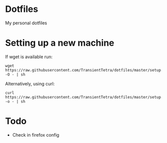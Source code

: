 # Dotfiles
My personal dotfiles
# Setting up a new machine
If wget is available run:
```
wget https://raw.githubusercontent.com/TransientTetra/dotfiles/master/setup.sh -O - | sh
```
Alternatively, using curl:
```
curl https://raw.githubusercontent.com/TransientTetra/dotfiles/master/setup.sh -o - | sh
```
# Todo
- Check in firefox config
